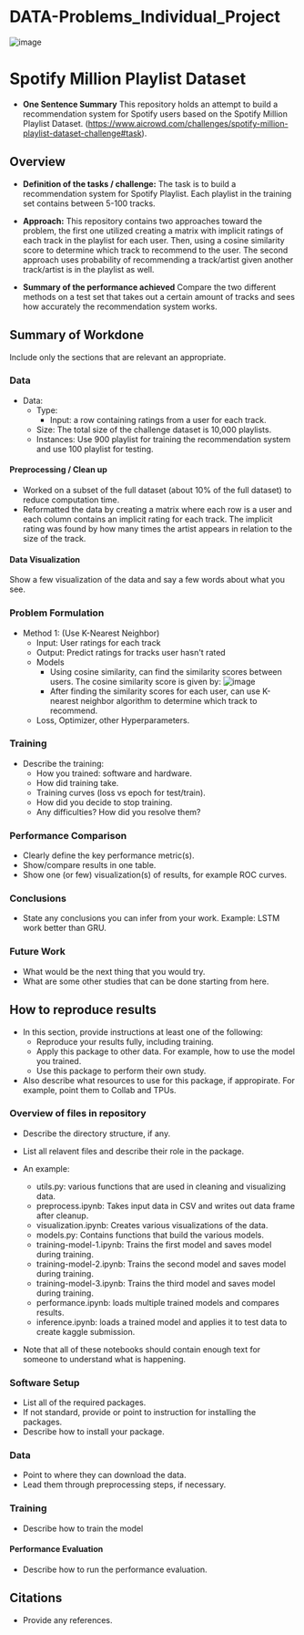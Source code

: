 # DATA-Problems_Individual_Project

![image](https://user-images.githubusercontent.com/98187543/226465520-2d0820b4-ed17-44d7-afaa-5fccf149c778.png)

# Spotify Million Playlist Dataset

* **One Sentence Summary** This repository holds an attempt to build a recommendation system for Spotify users based on the Spotify Million Playlist Dataset. (https://www.aicrowd.com/challenges/spotify-million-playlist-dataset-challenge#task). 

## Overview

  * **Definition of the tasks / challenge:** The task is to build a recommendation system for Spotify Playlist. Each playlist in the training set contains between 5-100 tracks.
  * **Approach:** This repository contains two approaches toward the problem, the first one utilized creating a matrix with implicit ratings of each track in the playlist for each user. Then, using a cosine similarity score to determine which track to recommend to the user. The second approach uses probability of recommending a track/artist given another track/artist is in the playlist as well.
  
  * **Summary of the performance achieved** Compare the two different methods on a test set that takes out a certain amount of tracks and sees how accurately the recommendation system works.

## Summary of Workdone

Include only the sections that are relevant an appropriate.

### Data

* Data:
  * Type:
    * Input: a row containing ratings from a user for each track.
  * Size: The total size of the challenge dataset is 10,000 playlists. 
  * Instances: Use 900 playlist for training the recommendation system and use 100 playlist for testing.

#### Preprocessing / Clean up

* Worked on a subset of the full dataset (about 10% of the full dataset) to reduce computation time.
* Reformatted the data by creating a matrix where each row is a user and each column contains an implicit rating for each track. The implicit rating was found by how many times the artist appears in relation to the size of the track.

#### Data Visualization

Show a few visualization of the data and say a few words about what you see.

### Problem Formulation

* Method 1: (Use K-Nearest Neighbor)
  * Input: User ratings for each track
  * Output: Predict ratings for tracks user hasn't rated
  * Models
    * Using cosine similarity, can find the similarity scores between users. The cosine similarity score is given by:
![image](https://user-images.githubusercontent.com/98187543/228328679-baa2cabe-a8e6-4e2f-88e8-dc69f127ecb3.png)
    * After finding the similarity scores for each user, can use K-nearest neighbor algorithm to determine which track to recommend.
  * Loss, Optimizer, other Hyperparameters.

### Training

* Describe the training:
  * How you trained: software and hardware.
  * How did training take.
  * Training curves (loss vs epoch for test/train).
  * How did you decide to stop training.
  * Any difficulties? How did you resolve them?

### Performance Comparison

* Clearly define the key performance metric(s).
* Show/compare results in one table.
* Show one (or few) visualization(s) of results, for example ROC curves.

### Conclusions

* State any conclusions you can infer from your work. Example: LSTM work better than GRU.

### Future Work

* What would be the next thing that you would try.
* What are some other studies that can be done starting from here.

## How to reproduce results

* In this section, provide instructions at least one of the following:
   * Reproduce your results fully, including training.
   * Apply this package to other data. For example, how to use the model you trained.
   * Use this package to perform their own study.
* Also describe what resources to use for this package, if appropirate. For example, point them to Collab and TPUs.

### Overview of files in repository

* Describe the directory structure, if any.
* List all relavent files and describe their role in the package.
* An example:
  * utils.py: various functions that are used in cleaning and visualizing data.
  * preprocess.ipynb: Takes input data in CSV and writes out data frame after cleanup.
  * visualization.ipynb: Creates various visualizations of the data.
  * models.py: Contains functions that build the various models.
  * training-model-1.ipynb: Trains the first model and saves model during training.
  * training-model-2.ipynb: Trains the second model and saves model during training.
  * training-model-3.ipynb: Trains the third model and saves model during training.
  * performance.ipynb: loads multiple trained models and compares results.
  * inference.ipynb: loads a trained model and applies it to test data to create kaggle submission.

* Note that all of these notebooks should contain enough text for someone to understand what is happening.

### Software Setup
* List all of the required packages.
* If not standard, provide or point to instruction for installing the packages.
* Describe how to install your package.

### Data

* Point to where they can download the data.
* Lead them through preprocessing steps, if necessary.

### Training

* Describe how to train the model

#### Performance Evaluation

* Describe how to run the performance evaluation.


## Citations

* Provide any references.
